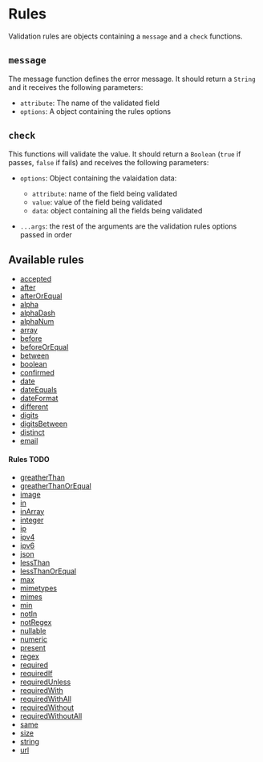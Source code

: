 # Rules

Validation rules are objects containing a `message` and a `check` functions.

## `message`

The message function defines the error message. It should return a `String` and it receives the following parameters:

- `attribute`: The name of the validated field
- `options`: A object containing the rules options

## `check`

This functions will validate the value. It should return a `Boolean` (`true` if passes, `false` if fails) and receives the following parameters:

- `options`: Object containing the valaidation data:

  - `attribute`: name of the field being validated
  - `value`: value of the field being validated
  - `data`: object containing all the fields being validated

- `...args`: the rest of the arguments are the validation rules options passed in order

## Available rules

- [accepted](/rules/accepted/README.md)
- [after](/rules/after/README.md)
- [afterOrEqual](/rules/afterOrEqual/README.md)
- [alpha](/rules/alpha/README.md)
- [alphaDash](/rules/alphaDash/README.md)
- [alphaNum](/rules/alphaNum/README.md)
- [array](/rules/array/README.md)
- [before](/rules/before/README.md)
- [beforeOrEqual](/rules/beforeOrEqual/README.md)
- [between](/rules/between/README.md)
- [boolean](/rules/boolean/README.md)
- [confirmed](/rules/confirmed/README.md)
- [date](/rules/date/README.md)
- [dateEquals](/rules/dateEquals/README.md)
- [dateFormat](/rules/dateFormat/README.md)
- [different](/rules/different/README.md)
- [digits](/rules/digits/README.md)
- [digitsBetween](/rules/digitsBetween/README.md)
- [distinct](/rules/distinct/README.md)
- [email](/rules/email/README.md)

#### Rules TODO

- [greatherThan](/rules/greatherThan/README.md)
- [greatherThanOrEqual](/rules/greatherThanOrEqual/README.md)
- [image](/rules/image/README.md)
- [in](/rules/in/README.md)
- [inArray](/rules/inArray/README.md)
- [integer](/rules/integer/README.md)
- [ip](/rules/ip/README.md)
- [ipv4](/rules/ipv4/README.md)
- [ipv6](/rules/ipv6/README.md)
- [json](/rules/json/README.md)
- [lessThan](/rules/lessThan/README.md)
- [lessThanOrEqual](/rules/lessThanOrEqual/README.md)
- [max](/rules/max/README.md)
- [mimetypes](/rules/mimetypes/README.md)
- [mimes](/rules/mimes/README.md)
- [min](/rules/min/README.md)
- [notIn](/rules/notIn/README.md)
- [notRegex](/rules/notRegex/README.md)
- [nullable](/rules/nullable/README.md)
- [numeric](/rules/numeric/README.md)
- [present](/rules/present/README.md)
- [regex](/rules/regex/README.md)
- [required](/rules/required/README.md)
- [requiredIf](/rules/requiredIf/README.md)
- [requiredUnless](/rules/requiredUnless/README.md)
- [requiredWith](/rules/requiredWith/README.md)
- [requiredWithAll](/rules/requiredWithAll/README.md)
- [requiredWithout](/rules/requiredWithout/README.md)
- [requiredWithoutAll](/rules/requiredWithoutAll/README.md)
- [same](/rules/same/README.md)
- [size](/rules/size/README.md)
- [string](/rules/string/README.md)
- [url](/rules/url/README.md)
